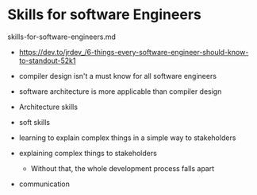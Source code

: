 # Skills for software Engineers

skills-for-software-engineers.md


*   https://dev.to/jrdev_/6-things-every-software-engineer-should-know-to-standout-52k1

*   compiler design isn't a must know for all software engineers
    
*   software architecture is more applicable than compiler design

*   Architecture skills

*   soft skills

*   learning to explain complex things in a simple way to stakeholders

*   explaining complex things to stakeholders

    *   Without that, the whole development process falls apart
    
*   communication
